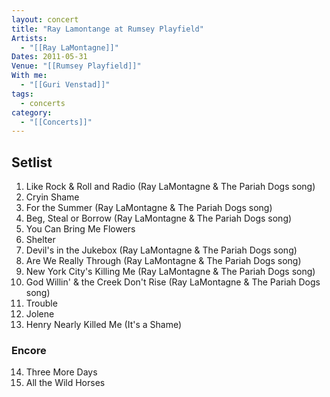 ```yaml
---
layout: concert
title: "Ray Lamontange at Rumsey Playfield"
Artists:
  - "[[Ray LaMontagne]]"
Dates: 2011-05-31
Venue: "[[Rumsey Playfield]]"
With me:
  - "[[Guri Venstad]]"
tags:
  - concerts
category:
  - "[[Concerts]]"
---
```


## Setlist

1. Like Rock & Roll and Radio (Ray LaMontagne & The Pariah Dogs song)
2. Cryin Shame
3. For the Summer (Ray LaMontagne & The Pariah Dogs song)
4. Beg, Steal or Borrow (Ray LaMontagne & The Pariah Dogs song)
5. You Can Bring Me Flowers
6. Shelter
7. Devil's in the Jukebox (Ray LaMontagne & The Pariah Dogs song)
8. Are We Really Through (Ray LaMontagne & The Pariah Dogs song)
9. New York City's Killing Me (Ray LaMontagne & The Pariah Dogs song)
10. God Willin' & the Creek Don't Rise (Ray LaMontagne & The Pariah Dogs song)
11. Trouble
12. Jolene
13. Henry Nearly Killed Me (It's a Shame)

### Encore
14. Three More Days
15. All the Wild Horses
